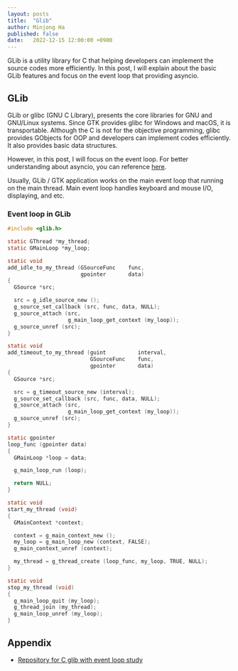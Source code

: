 ```yaml
---
layout: posts
title:  "Glib"
author: Minjong Ha
published: false
date:   2022-12-15 12:00:00 +0900
---
```


GLib is a utility library for C that helping developers can implement the source codes more efficiently.
In this post, I will explain about the basic GLib features and focus on the event loop that providing asyncio.
<!--- Lets study about g_event_loop() --->

## GLib
<!--- What is g-lib? --->
<!--- Example - virtio-win-tools --->

GLib or glibc (GNU C Library), presents the core libraries for GNU and GNU/Linux systems. 
Since GTK provides glibc for Windows and macOS, it is transportable.
Although the C is not for the objective programming, glibc provides GObjects for OOP and developers can implement codes efficiently.
It also provides basic data structures.

However, in this post, I will focus on the event loop.
For better understanding about asyncio, you can reference [here](https://blahblahblah).

Usually, GLib / GTK application works on the main event loop that running on the main thread.
Main event loop handles keyboard and mouse I/O, displaying, and etc.

### Event loop in GLib

```c
#include <glib.h>

static GThread *my_thread;
static GMainLoop *my_loop;

static void
add_idle_to_my_thread (GSourceFunc    func,
                       gpointer       data)
{
  GSource *src;

  src = g_idle_source_new ();
  g_source_set_callback (src, func, data, NULL);
  g_source_attach (src,
                   g_main_loop_get_context (my_loop));
  g_source_unref (src);
}

static void
add_timeout_to_my_thread (guint          interval,
                          GSourceFunc    func,
                          gpointer       data)
{
  GSource *src;

  src = g_timeout_source_new (interval);
  g_source_set_callback (src, func, data, NULL);
  g_source_attach (src,
                   g_main_loop_get_context (my_loop));
  g_source_unref (src);
}

static gpointer
loop_func (gpointer data)
{
  GMainLoop *loop = data;

  g_main_loop_run (loop);

  return NULL;
}

static void
start_my_thread (void)
{
  GMainContext *context;

  context = g_main_context_new ();
  my_loop = g_main_loop_new (context, FALSE);
  g_main_context_unref (context);

  my_thread = g_thread_create (loop_func, my_loop, TRUE, NULL);
}

static void
stop_my_thread (void)
{
  g_main_loop_quit (my_loop);
  g_thread_join (my_thread);
  g_main_loop_unref (my_loop);
}
```

## Appendix
- [Repository for C glib with event loop study](https://github.com/minjong-ha/c-glib-study)
